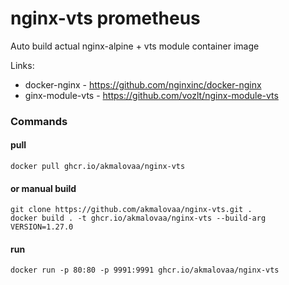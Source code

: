 # nginx-vts prometheus

Auto build actual nginx-alpine + vts module container image

Links:
- docker-nginx - https://github.com/nginxinc/docker-nginx
- ginx-module-vts - https://github.com/vozlt/nginx-module-vts



### Commands 

#### pull
```shell
docker pull ghcr.io/akmalovaa/nginx-vts
```

#### or manual build
```shell
git clone https://github.com/akmalovaa/nginx-vts.git .
docker build . -t ghcr.io/akmalovaa/nginx-vts --build-arg VERSION=1.27.0
```

#### run
```shell
docker run -p 80:80 -p 9991:9991 ghcr.io/akmalovaa/nginx-vts
```


